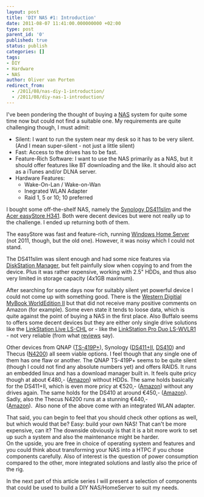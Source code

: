 ```yaml
---
layout: post
title: 'DIY NAS #1: Introduction'
date: 2011-08-07 11:41:00.000000000 +02:00
type: post
parent_id: '0'
published: true
status: publish
categories: []
tags:
- DIY
- Hardware
- NAS
author: Oliver van Porten
redirect_from:
  - /2011/08/nas-diy-1-introduction/
  - /2011/08/diy-nas-1-introduction/
---
```

I've been pondering the thought of buying a [NAS](http://en.wikipedia.org/wiki/Network-attached_storage) system for quite some time now but could not find a suitable one. My requirements are quite challenging though, I must admit:

*   Silent: I want to run the system near my desk so it has to be very silent. (And I mean super-silent - not just a little silent)
*   Fast: Access to the drives has to be fast.
*   Feature-Rich Software: I want to use the NAS primarily as a NAS, but it should offer features like BT downloading and the like. It should also act as a iTunes and/or DLNA server.
*   Hardware Features:  
    - Wake-On-Lan / Wake-on-Wan  
    - Inegrated WLAN Adapter  
    - Raid 1, 5 or 10; 10 preferred

I bought some off-the-shelf NAS, namely the [Synology DS411slim](http://www.synology.com/us/products/DS411slim/index.php) and the [Acer easyStore H341](http://www.acer.de/ac/de/DE/content/home-server). Both were decent devices but were not really up to the challenge. I ended up returning both of them.

The easyStore was fast and feature-rich, running [Windows Home Server](http://en.wikipedia.org/wiki/Windows_Home_Server) (not 2011, though, but the old one). However, it was noisy which I could not stand.

The DS411slim was silent enough and had some nice features via [DiskStation Manager](http://www.synology.com/dsm/index.php?lang=enu), but felt painfully slow when copying to and from the device. Plus it was rather expensive, working with 2.5" HDDs, and thus also very limited in storage capacity (4x1GB maximum).

After searching for some days now for suitably silent yet powerful device I could not come up with something good. There is the [Western Digitial MyBook WorldEdition II](http://www.wdc.com/en/products/products.aspx?id=290) but that did not receive many positive comments on Amazon (for example). Some even state it tends to loose data, which is quite against the point of buying a NAS in the first place. Also Buffalo seems to offers some decent devices but they are either only single drive solutions like the [LinkStation Live LS-CHL](http://www.buffalotech.com/products/network-storage/home-and-small-office/linkstation-live-ls-chl/) or - like the [LinkStation Pro Duo LS-WVLR1](http://www.buffalotech.com/products/network-storage/home-and-small-office/linkstation-pro-duo-ls-wvlr1/) - not very reliable (from what [reviews](http://www.smallnetbuilder.com/content/view/30295/75/) say).

Other devices from QNAP ([TS-419P+](http://www.qnap.com/pro_detail_feature.asp?p_id=183)), Synology ([DS411+II](http://www.synology.com/products/spec.php?product_name=DS411%2BII〈=enu#p_submenu), [DS410](http://www.synology.com/us/products/ds410/index.php)) and Thecus ([N4200](http://www.thecus.com/product.php?PROD_ID=30)) all seem viable options. I feel though that any single one of them has one flaw or another. The QNAP TS-419P+ seems to be quite silent (though I could not find any absolute numbers yet) and offers RAID5. It runs an embedded linux and has a download manager built in. It feels quite pricy though at about €480,- ([Amazon](http://www.amazon.de/gp/product/B0047WHUMS/ref=as_li_ss_tl?ie=UTF8&tag=deadia-21&linkCode=as2&camp=1638&creative=19454&creativeASIN=B0047WHUMS)) without HDDs. The same holds basically for the DS411+II, which is even more pricy at €520,- ([Amazon](http://www.amazon.de/gp/product/B004CRH8HA/ref=as_li_ss_tl?ie=UTF8&tag=deadia-21&linkCode=as2&camp=1638&creative=19454&creativeASIN=B004CRH8HA)) without any drives again. The same holds for the DS410 at around €450,- ([Amazon](http://www.amazon.de/gp/product/B003A7OMS6/ref=as_li_ss_tl?ie=UTF8&tag=deadia-21&linkCode=as2&camp=1638&creative=19454&creativeASIN=B003A7OMS6)).  Sadly, also the Thecus N4200 runs at a stunning €440,-  
([Amazon](http://www.amazon.de/gp/product/B0034EG0TO/ref=as_li_ss_tl?ie=UTF8&tag=deadia-21&linkCode=as2&camp=1638&creative=19454&creativeASIN=B0034EG0TO)).  Also none of the above come with an integrated WLAN adapter.

That said, you can begin to feel that you should check other options as well, but which would that be? Easy: build your own NAS! That can't be more expensive, can it? The downside obviously is that it is a bit more work to set up such a system and also the maintenance might be harder.  
On the upside, you are free in choice of operating system and features and you could think about transforming your NAS into a HTPC if you chose components carefully. Also of interest is the question of power consumption compared to the other, more integrated solutions and lastly also the price of the rig.

In the next part of this article series I will present a selection of components that could be used to build a DIY NAS/HomeServer to suit my needs.